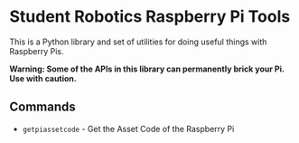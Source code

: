 # Student Robotics Raspberry Pi Tools

This is a Python library and set of utilities for doing useful things with Raspberry Pis.

**Warning: Some of the APIs in this library can permanently brick your Pi. Use with caution.**

## Commands

- `getpiassetcode` - Get the Asset Code of the Raspberry Pi
